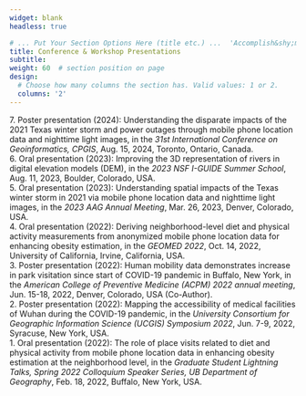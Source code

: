 ```yaml
---
widget: blank
headless: true

# ... Put Your Section Options Here (title etc.) ...  'Accomplish&shy;ments'
title: Conference & Workshop Presentations
subtitle:
weight: 60  # section position on page
design:
  # Choose how many columns the section has. Valid values: 1 or 2.
  columns: '2'
---
```


7\. Poster presentation (2024): Understanding the disparate impacts of the 2021 Texas winter storm and power outages through mobile phone location data and nighttime light images, in the *31st International Conference on Geoinformatics, CPGIS*, Aug. 15, 2024, Toronto, Ontario, Canada.\
6\. Oral presentation (2023): Improving the 3D representation of rivers in digital elevation models (DEM), in the *2023 NSF I-GUIDE Summer School*, Aug. 11, 2023, Boulder, Colorado, USA.\
5\. Oral presentation (2023): Understanding spatial impacts of the Texas winter storm in 2021 via mobile phone location data and nighttime light images, in the *2023 AAG Annual Meeting*, Mar. 26, 2023, Denver, Colorado, USA.\
4\. Oral presentation (2022): Deriving neighborhood-level diet and physical activity measurements from anonymized mobile phone location data for enhancing obesity estimation, in the *GEOMED 2022*, Oct. 14, 2022, University of California, Irvine, California, USA.\
3\. Poster presentation (2022): Human mobility data demonstrates increase in park visitation since start of COVID-19 pandemic in Buffalo, New York, in the *American College of Preventive Medicine (ACPM) 2022 annual meeting*, Jun. 15-18, 2022, Denver, Colorado, USA (Co-Author).\
2\. Poster presentation (2022): Mapping the accessibility of medical facilities of Wuhan during the COVID-19 pandemic, in the *University Consortium for Geographic Information Science (UCGIS) Symposium 2022*, Jun. 7-9, 2022, Syracuse, New York, USA.\
1\. Oral presentation (2022): The role of place visits related to diet and physical activity from mobile phone location data in enhancing obesity estimation at the neighborhood level, in the *Graduate Student Lightning Talks, Spring 2022 Colloquium Speaker Series, UB Department of Geography*, Feb. 18, 2022, Buffalo, New York, USA.
